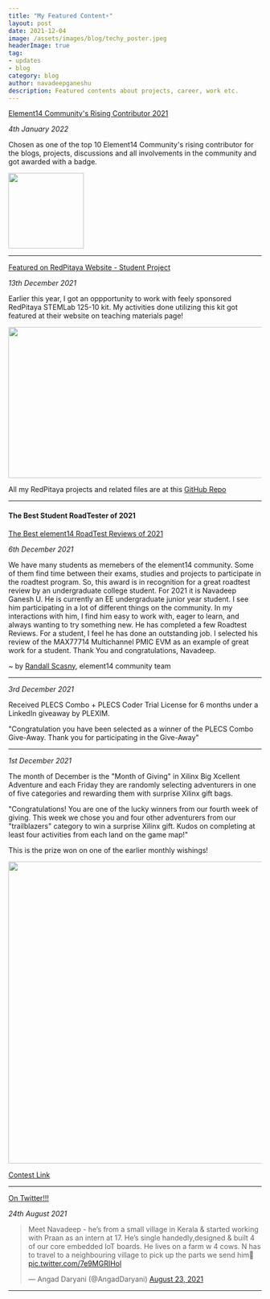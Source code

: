 ```yaml
---
title: "My Featured Content⚡"
layout: post
date: 2021-12-04
image: /assets/images/blog/techy_poster.jpeg
headerImage: true
tag:
- updates
- blog
category: blog
author: navadeepganeshu
description: Featured contents about projects, career, work etc.
---
```


[Element14 Community's Rising Contributor 2021](https://community.element14.com/members-area/hall-of-fame/b/blog/posts/the-element14-rising-contributors-of-2021)
<p><i>4th January 2022</i></p>

<p>Chosen as one of the top 10 Element14 Community's rising contributor for the blogs, projects, discussions and all involvements in the community and got awarded with a badge.</p>
<img src="https://community-storage.element14.com/communityserver-components-imagefileviewer/achievements/ba9cb53a2aac4abe937ace19ba00c60d/RisingContributor.png-88x88x2.png" width="150" height="150">

---

[Featured on RedPitaya Website - Student Project](https://redpitaya.com/teaching-materials/)  
<p><i>13th December 2021</i></p>

<p>Earlier this year, I got an oppportunity to work with feely sponsored RedPitaya STEMLab 125-10 kit. My activities done utilizing this kit got featured at their website on teaching materials page!</p>

<img src="https://navadeepganeshu.github.io/assets/images/projects/rp_featured.png" width="600" height="300">

All my RedPitaya projects and related files are at this [GitHub Repo](https://github.com/NavadeepGaneshU/redpitaya_student_tryout/)

---

#### The Best Student RoadTester of 2021

[The Best element14 RoadTest Reviews of 2021](https://community.element14.com/products/roadtest/b/blog/posts/the-best-element14-roadtest-reviews-of-2021)  
<p><i>6th December 2021</i></p>

<p> We have many students as memebers of the element14 community. Some of them find time between their exams, studies and projects to participate in the roadtest program. So, this award is in recognition for a great roadtest review by an undergraduate college student. For 2021 it is Navadeep Ganesh U. He is currently an EE undergraduate junior year student. I see him participating in a lot of different things on the community. In my interactions with him, I find him easy to work with, eager to learn, and always wanting to try something new. He has completed a few Roadtest Reviews. For a student, I feel he has done an outstanding job. I selected his review of the MAX77714 Multichannel PMIC EVM as an example of great work for a student. Thank You and congratulations, Navadeep.</p>

~ by [Randall Scasny](https://community.element14.com/members/rscasny), element14 community team    

---

<p><i>3rd December 2021</i></p>

<p> Received PLECS Combo + PLECS Coder Trial License for 6 months under a LinkedIn giveaway by PLEXIM. </p>

<p>"Congratulation you have been selected as a winner of the PLECS Combo Give-Away. Thank you for participating in the Give-Away"</p>

---

<p><i>1st December 2021</i></p>

<p>The month of December is the "Month of Giving" in Xilinx Big Xcellent Adventure and each Friday they are randomly selecting adventurers in one of five categories and rewarding them with surprise Xilinx gift bags.</p>

<p>"Congratulations! You are one of the lucky winners from our fourth week of giving. This week we chose you and four other adventurers from our "trailblazers" category to win a surprise Xilinx gift. Kudos on completing at least four activities from each land on the game map!"</p>

<p> This is the prize won on one of the earlier monthly wishings!<p>

<img src="https://navadeepganeshu.github.io/assets/images/projects/pynq_giveaway.jpeg" width="600" height="600">

[Contest Link](https://events.hackster.io/xcellent)  

---  

[On Twitter!!!](https://twitter.com/AngadDaryani/status/1429903843001716750)
<p><i>24th August 2021</i></p>

<blockquote class="twitter-tweet"><p lang="en" dir="ltr">Meet Navadeep - he’s from a small village in Kerala &amp; started working with Praan as an intern at 17. He’s single handedly,designed &amp; built 4 of our core embedded IoT boards. He lives on a farm w 4 cows. N has to travel to a neighbouring village to pick up the parts we send him🚀 <a href="https://t.co/7e9MGRIHol">pic.twitter.com/7e9MGRIHol</a></p>&mdash; Angad Daryani (@AngadDaryani) <a href="https://twitter.com/AngadDaryani/status/1429903843001716750?ref_src=twsrc%5Etfw">August 23, 2021</a></blockquote> <script async src="https://platform.twitter.com/widgets.js" charset="utf-8"></script>

---